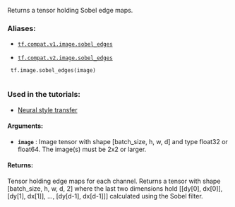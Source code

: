 Returns a tensor holding Sobel edge maps.



### Aliases:

- [ `tf.compat.v1.image.sobel_edges` ](/api_docs/python/tf/image/sobel_edges)

- [ `tf.compat.v2.image.sobel_edges` ](/api_docs/python/tf/image/sobel_edges)



```
 tf.image.sobel_edges(image)
 
```



### Used in the tutorials:

- [Neural style transfer](https://tensorflow.google.cn/tutorials/generative/style_transfer)



#### Arguments:

- **`image`** : Image tensor with shape [batch_size, h, w, d] and type float32 or
float64.  The image(s) must be 2x2 or larger.



#### Returns:
Tensor holding edge maps for each channel. Returns a tensor with shape
[batch_size, h, w, d, 2] where the last two dimensions hold [[dy[0], dx[0]],
[dy[1], dx[1]], ..., [dy[d-1], dx[d-1]]] calculated using the Sobel filter.

